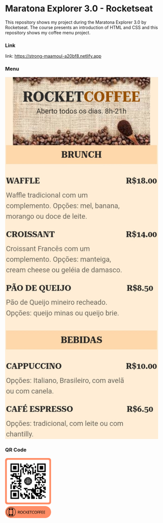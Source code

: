 # Maratona Explorer 3.0  - Rocketseat

This repository shows my project during the Maratona Explorer 3.0 by Rocketseat. The course presents an introduction of HTML and CSS and this repository shows my coffee menu project.

### Link 

link: https://strong-maamoul-a20bf8.netlify.app

### Menu 

<img src="https://github.com/raquelcolares/maratona-explorer-3.0_Rocketseat/blob/main/Menu%20image/RocketCoffee.jpg" width="500">

### QR Code 

<img src="https://github.com/raquelcolares/maratona-explorer-3.0_Rocketseat/blob/main/QR%20Code/frame.png" width="150">
